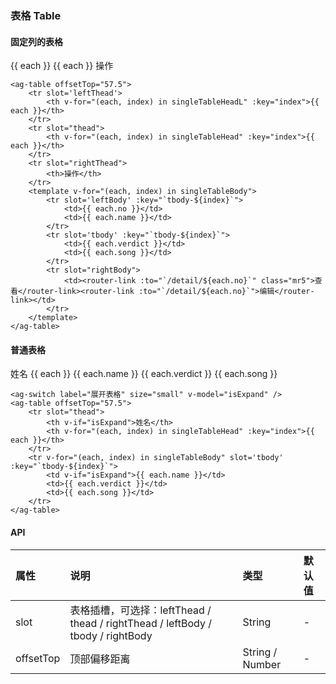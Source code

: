 ### 表格 Table

#### 固定列的表格
<div class="component-wrapper">
    <ag-table offsetTop="57.5">
        <tr slot='leftThead'>
            <th v-for="(each, index) in singleTableHeadL" :key="index">{{ each }}</th>
        </tr>
        <tr slot="thead">
            <th v-for="(each, index) in singleTableHead" :key="index">{{ each }}</th>
        </tr>
        <tr slot="rightThead">
            <th>操作</th>
        </tr>
        <template v-for="(each, index) in singleTableBody">
            <tr slot='leftBody' :key="`tbody-${index}`">
                <td>{{ each.no }}</td>
                <td>{{ each.name }}</td>
            </tr>
            <tr slot='tbody' :key="`tbody-${index}`">
                <td>{{ each.verdict }}</td>
                <td>{{ each.song }}</td>
            </tr>
            <tr slot="rightBody">
                <td><router-link :to="`/detail/${each.no}`" class="mr5">查看</router-link><router-link :to="`/detail/${each.no}`">编辑</router-link></td>
            </tr>
        </template>
    </ag-table>
</div>

```vue
<ag-table offsetTop="57.5">
    <tr slot='leftThead'>
        <th v-for="(each, index) in singleTableHeadL" :key="index">{{ each }}</th>
    </tr>
    <tr slot="thead">
        <th v-for="(each, index) in singleTableHead" :key="index">{{ each }}</th>
    </tr>
    <tr slot="rightThead">
        <th>操作</th>
    </tr>
    <template v-for="(each, index) in singleTableBody">
        <tr slot='leftBody' :key="`tbody-${index}`">
            <td>{{ each.no }}</td>
            <td>{{ each.name }}</td>
        </tr>
        <tr slot='tbody' :key="`tbody-${index}`">
            <td>{{ each.verdict }}</td>
            <td>{{ each.song }}</td>
        </tr>
        <tr slot="rightBody">
            <td><router-link :to="`/detail/${each.no}`" class="mr5">查看</router-link><router-link :to="`/detail/${each.no}`">编辑</router-link></td>
        </tr>
    </template>
</ag-table>
```

#### 普通表格
<div class="component-wrapper">
    <ag-switch label="展开表格" size="small" v-model="isExpand" />
    <ag-table offsetTop="57.5">
        <tr slot="thead">
            <th v-if="isExpand">姓名</th>
            <th v-for="(each, index) in singleTableHead" :key="index">{{ each }}</th>
        </tr>
        <tr v-for="(each, index) in singleTableBody" slot='tbody' :key="`tbody-${index}`">
            <td v-if="isExpand">{{ each.name }}</td>
            <td>{{ each.verdict }}</td>
            <td>{{ each.song }}</td>
        </tr>
    </ag-table>
</div>

```vue
<ag-switch label="展开表格" size="small" v-model="isExpand" />
<ag-table offsetTop="57.5">
    <tr slot="thead">
        <th v-if="isExpand">姓名</th>
        <th v-for="(each, index) in singleTableHead" :key="index">{{ each }}</th>
    </tr>
    <tr v-for="(each, index) in singleTableBody" slot='tbody' :key="`tbody-${index}`">
        <td v-if="isExpand">{{ each.name }}</td>
        <td>{{ each.verdict }}</td>
        <td>{{ each.song }}</td>
    </tr>
</ag-table>
```

#### API
|属性|说明|类型|默认值|
| :-----| :---- | :---- | :---- |
|slot|表格插槽，可选择：leftThead / thead / rightThead / leftBody / tbody / rightBody|String|-|
|offsetTop|顶部偏移距离|String / Number|-|

<script>
    import Vue from 'vue'
    import AngeUi from '../../src'
    import '@/scss/docs.scss'
    Vue.use(AngeUi)

    export default {
        data () {
            return {
                singleTableHeadL: ['编号', '姓名'],
                singleTableHead: ['判词', '判曲'],
                isExpand: false,
                singleTableBody: [{
                    no: 1,
                    name: '林黛玉',
                    verdict: '可叹停机德，堪怜咏絮才。玉带林中挂，金簪雪里埋。',
                    song: '一个是阆苑仙葩，一个是美玉无瑕。若说没奇缘，今生偏又遇着他； 若说有奇缘，如何心事终虚化？一个枉自嗟呀，一个空劳牵挂； 一个是水中月，一个是镜中花。 想眼中能有多少泪珠儿？ 怎经得秋流到冬尽，春流到夏。'
                },{
                    no: 1,
                    name: '薛宝钗',
                    verdict: '可叹停机德，堪怜咏絮才。玉带林中挂，金簪雪里埋。',
                    song: '都道是金玉良缘，俺只念木石前盟。空对着，山中高士晶莹雪；终不忘，世外仙姝寂寞林。叹人间，美中不足今方信。纵然是齐眉举案，到底意难平。'
                },{
                    no: 2,
                    name: '贾元春',
                    verdict: '二十年来辨是非，榴花开处照宫闱。三春争及初春景，虎兕相逢大梦归。',
                    song: '喜荣华正好，恨无常又到。眼睁睁，把万事全抛。荡悠悠，芳魂消耗。望家乡，路远山高。故向爹娘梦里相寻告：儿命已入黄泉，天伦呵，须要退步抽身早！'
                },{
                    no: 3,
                    name: '贾探春',
                    verdict: '才自精明志自高，生于末世运偏消。清明涕送江边望，千里东风一梦遥。',
                    song: '一帆风雨路三千，把骨肉家园齐来抛闪。恐哭损残年，告爹娘，休把儿悬念。自古穷通皆有定，离合岂无缘？从今分两地,各自保平安。奴去也，莫牵连。'
                },{
                    no: 4,
                    name: '史湘云',
                    verdict: '富贵又何为，襁褓之间父母违。展眼吊斜辉，湘江水逝楚云飞。',
                    song: '襁褓中，父母叹双亡。纵居那绮罗丛，谁知娇养？幸生来，英豪阔大宽宏量，从未将儿女私情略萦心上。好一似，霁月光风耀玉堂。厮配得才貌仙郎，博得个地久天长，准折得幼年时坎坷形状。终久是云散高唐，水涸湘江。这是尘寰中消长数应当，何必枉悲伤！'
                },{
                    no: 5,
                    name: '妙玉',
                    verdict: '欲洁何曾洁，云空未必空。可怜金玉质，终陷淖泥中。',
                    song: '气质美如兰，才华馥比仙。天生成孤癖人皆罕。你道是啖肉食腥膻，视绮罗俗厌，却不知太高人愈妒，过洁世同嫌。可叹这，青灯古殿人将老；辜负了，红粉朱楼春色阑。到头来,依旧是风尘肮脏违心愿。好一似，无瑕白玉遭泥陷；又何须，王孙公子叹无缘。'
                },{
                    no: 6,
                    name: '贾迎春',
                    verdict: '子系中山狼，得志便猖狂。金闺花柳质，一载赴黄粱。',
                    song: '中山狼，无情兽，全不念当日根由。一味的，骄奢淫荡贪欢媾。觑着那，侯门艳质同蒲柳；作践的，公府千金似下流。叹芳魂艳魄，一载荡悠悠。'
                },{
                    no: 7,
                    name: '贾迎春',
                    verdict: '勘破三春景不长，缁衣顿改昔年装。可怜绣户侯门女，独卧青灯古佛旁。',
                    song: '将那三春勘破，桃红柳绿待如何？把这韶华打灭，觅那清淡天和。说什么，天上夭桃盛，云中杏蕊多？'
                }]
            }
        }
    }
</script>